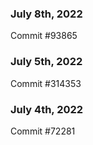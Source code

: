 ### July 8th, 2022

Commit #93865

### July 5th, 2022

Commit #314353


### July 4th, 2022

Commit #72281
